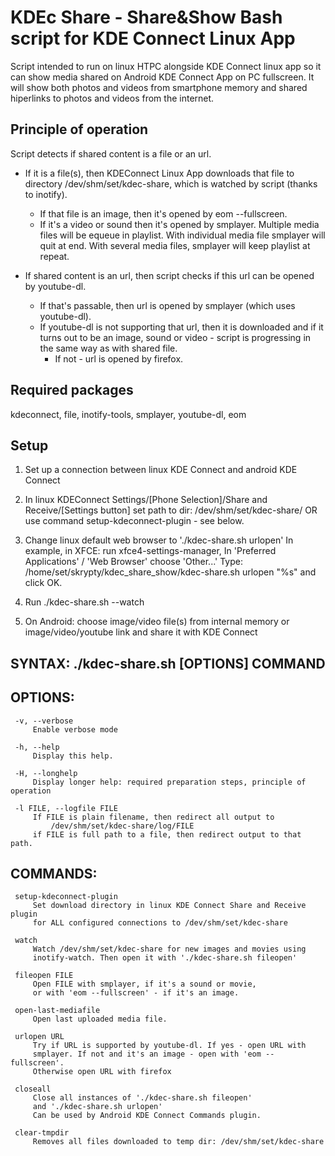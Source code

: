 # KDEc Share - Share&Show Bash script for KDE Connect Linux App
Script intended to run on linux HTPC alongside KDE Connect linux app so it can show media shared on Android KDE Connect App on PC fullscreen. It will show both photos and videos from smartphone memory and shared hiperlinks to photos and videos from the internet.

## Principle of operation
Script detects if shared content is a file or an url. 
* If it is a file(s), then KDEConnect Linux App downloads that file to directory /dev/shm/set/kdec-share, which is watched by script (thanks to inotify).
  * If that file is an image, then it's opened by eom --fullscreen.
  * If it's a video or sound then it's opened by smplayer. Multiple media files will be equeue in playlist. With individual media file smplayer will quit at end. With several media files, smplayer will keep playlist at repeat.

* If shared content is an url, then script checks if this url can be opened by youtube-dl. 
  * If that's passable, then url is opened by smplayer (which uses youtube-dl).
  * If youtube-dl is not supporting that url, then it is downloaded and if it turns out to be an image, sound or video - script is progressing in the same way as with shared file.
    * If not - url is opened by firefox.

## Required packages
kdeconnect, file, inotify-tools, smplayer, youtube-dl, eom

## Setup
1. Set up a connection between linux KDE Connect and android KDE Connect

2. In linux KDEConnect Settings/[Phone Selection]/Share and Receive/[Settings button] set path to dir:
/dev/shm/set/kdec-share/
OR use command setup-kdeconnect-plugin - see below.

3. Change linux default web browser to './kdec-share.sh urlopen'
In example, in XFCE: run xfce4-settings-manager,
In 'Preferred Applications' / 'Web Browser' choose 'Other...'
Type: 
 /home/set/skrypty/kdec_share_show/kdec-share.sh urlopen "%s"
and click OK.

4. Run ./kdec-share.sh --watch

5. On Android: choose image/video file(s) from internal memory or image/video/youtube link and share it with KDE Connect

## SYNTAX: ./kdec-share.sh [OPTIONS] COMMAND

## OPTIONS:
	 -v, --verbose
	     Enable verbose mode

	 -h, --help
	     Display this help.

	 -H, --longhelp
	     Display longer help: required preparation steps, principle of operation

	 -l FILE, --logfile FILE
	     If FILE is plain filename, then redirect all output to 
		     /dev/shm/set/kdec-share/log/FILE
	     if FILE is full path to a file, then redirect output to that path.

## COMMANDS:
	 setup-kdeconnect-plugin
	     Set download directory in linux KDE Connect Share and Receive plugin
	     for ALL configured connections to /dev/shm/set/kdec-share

	 watch 
	     Watch /dev/shm/set/kdec-share for new images and movies using 
	     inotify-watch. Then open it with './kdec-share.sh fileopen'

	 fileopen FILE 
	     Open FILE with smplayer, if it's a sound or movie,
	     or with 'eom --fullscreen' - if it's an image.

	 open-last-mediafile
	     Open last uploaded media file.

	 urlopen URL 
	     Try if URL is supported by youtube-dl. If yes - open URL with 
	     smplayer. If not and it's an image - open with 'eom --fullscreen'. 
	     Otherwise open URL with firefox

	 closeall
	     Close all instances of './kdec-share.sh fileopen' 
	     and './kdec-share.sh urlopen'
	     Can be used by Android KDE Connect Commands plugin.

	 clear-tmpdir
	     Removes all files downloaded to temp dir: /dev/shm/set/kdec-share

